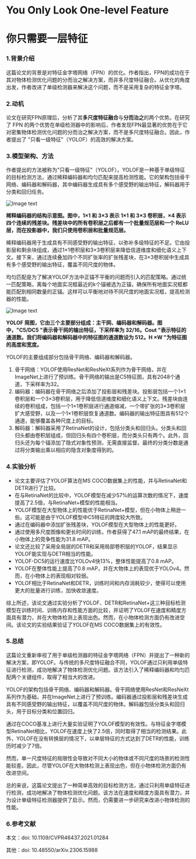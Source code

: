 # You Only Look One-level Feature

# 你只需要一层特征

### 1.背景介绍

这篇论文的背景是对特征金字塔网络（FPN）的优化。作者指出，FPN的成功在于其对物体检测优化问题的分而治之解决方案，而非多尺度特征融合。从优化的角度出发，作者改进了单级检测器来解决这个问题，而不是采用复杂的特征金字塔。

### 2.动机

论文在研究FPN原理后，分析了其**多尺度特征融合**与**分而治之**的两个优势。在研究了 FPN 的两个优势在单级检测器中的影响后，作者发现FPN最显著的优势在于它对密集物体检测优化问题的分而治之解决方案，而不是多尺度特征融合。因此，作者提出了 "只看一级特征"（YOLOF）的高效的解决方案。

### 3.模型架构、方法

作者提出的方法被称为"只看一级特征"（YOLOF）。YOLOF是一种基于单级特征的目标检测方法，通过稀释编码器和均匀匹配来提高检测性能。它的架构包括骨干网络、编码器和解码器，其中编码器生成具有多个感受野的输出特征，解码器用于分类和回归任务。

 ![Image text](https://github.com/datawhalechina/whale-paper/blob/master/docs/001/images/ch01_framework.png)

 **稀释编码器的结构示意图。图中，1×1 和 3×3 表示 1×1 和 3×3 卷积层，×4 表示四个连续的残差块。残差块中的所有卷积层之后都有一个批量规范层和一个 ReLU 层，而在投影器中，我们只使用卷积层和批量规范层。**

稀释编码器用于生成具有不同感受野的输出特征，以弥补多级特征的不足。它由投影层和剩余块组成，通过1×1卷积层和3×3卷积层来降低信道维度和细化语义上下文。接下来，通过连续叠加四个不同扩张率的扩张残差块，在3×3卷积层中生成具有多个感受野的输出特征，覆盖不同尺度的物体。

均匀匹配是为了解决YOLOF方法中正锚不平衡的问题而引入的匹配策略。通过统一匹配策略，离每个地面实况框最近的k个锚被选为正锚，确保所有地面实况框都能匹配到相同数量的正锚。这样可以平衡地对待不同尺度的地面实况框，提高检测器的性能。

![Image text](https://github.com/datawhalechina/whale-paper/blob/master/docs/001/images/ch02_framework.png)

 **YOLOF 简图，它由三个主要部分组成：主干网、编码器和解码器。图中，"C5/DC5 "表示骨干网的输出特征，下采样率为 32/16。Cout "表示特征的通道数。我们将编码器和解码器中的特征图的通道数设为 512。H ×W "为特征图的高度和宽度。**

YOLOF的主要组成部分包括骨干网络、编码器和解码器。

1. 骨干网络：YOLOF使用ResNet和ResNeXt系列作为骨干网络，并在ImageNet上进行了预训练。骨干网络的输出是C5特征图，具有2048个通道，下采样率为32。
2. 编码器：编码器在骨干网络之后添加了投影层和残差块。投影层包括一个1×1卷积层和一个3×3卷积层，用于降低信道维度和细化语义上下文。残差块由连续的卷积组成，包括一个1×1卷积层进行通道缩减，一个带扩张的3×3卷积层扩大感受野，以及一个1×1卷积层恢复通道数。编码器的输出特征图具有512个通道，能够覆盖各种尺度上的目标。
3. 解码器：解码器采用了RetinaNet的设计，包括分类头和回归头。分类头和回归头都由卷积层组成，但回归头有四个卷积层，而分类头只有两个。此外，回归头还为每个锚添加了隐式对象性预测，无需直接监督。最终的分类分数是通过将分类输出乘以相应的隐含对象度得到的。

### 4.实验分析

- 论文主要评估了YOLOF算法在MS COCO数据集上的性能，并与RetinaNet和DETR进行了比较。
- 在与RetinaNet的比较中，YOLOF模型在减少57%的运算次数的情况下，速度提高了2.5倍，与RetinaNet+模型的性能相当。
- YOLOF模型在大型物体上的性能优于RetinaNet+模型，但在小物体上稍逊一些。这可能是由于YOLOF模型中C5特征的跨度较大所致。
- 通过在编码器中添加扩张残差块，YOLOF模型在大型物体上的性能更好。
- 通过使用多尺度图像和更长时间的训练，作者获得了47.1 mAP的最终结果，在小物体上的竞争性能为31.8 mAP。
- 论文还比较了采用全局层的DETR和采用局部卷积层的YOLOF，结果显示YOLOF能实现与DETR相当的性能。
- YOLOF-DC5的运行速度比YOLOv4快13%，整体性能提高了0.8 mAP。
- YOLOF在整体性能上提高了0.8 mAP，并在大物体上的表现优于YOLOv4。然而，在小物体上的表现相对较弱。
- YOLOF相比于RetinaNet和DETR，训练时间和内存消耗较少，使得可以使用更大的批量进行训练，加快收敛速度。

综上所述，该论文通过实验分析了YOLOF、DETR和RetinaNet+这三种目标检测模型在训练时间、训练内存和性能方面的比较，并证明了YOLOF在速度和精度方面具有潜力，并在大物体检测上表现出色。然而，在小物体检测方面仍有改进空间。该论文的实验结果验证了YOLOF在MS COCO数据集上的有效性。

### 5.总结

这篇论文重新审视了用于单级检测器的特征金字塔网络（FPN）并提出了一种新的解决方案，即YOLOF。与传统的多尺度特征融合不同，YOLOF通过只利用单级特征进行检测，成功地解决了物体检测优化问题。该方法引入了稀释编码器和均匀匹配两个关键组件，取得了相当大的改进。

YOLOF的架构包括骨干网络、编码器和解码器。骨干网络使用ResNet和ResNeXt系列作为基础，并在ImageNet上进行了预训练。编码器通过投影层和残差块生成具有不同感受野的输出特征，以覆盖不同尺度的物体。解码器包括分类头和回归头，用于目标分类和位置回归。

通过在COCO基准上进行大量实验证明了YOLOF模型的有效性。与特征金字塔模型RetinaNet相比，YOLOF在速度上快了2.5倍，同时取得了相当的检测结果。此外，YOLOF在没有转换层的情况下，以单层特征的方式达到了DETR的性能，训练历时减少了7倍。

然而，单一尺度特征的局限性会导致对不同大小的物体或不同尺度的场景的检测性能较差。因此，尽管YOLOF在大物体检测上表现出色，但在小物体检测方面仍有改进空间。

总的来说，这篇论文提出了一种简单高效的目标检测方法，通过只利用单级特征进行检测，成功地解决了物体检测优化问题。该方法在速度和精度方面具有潜力，并为设计单级特征检测器提供了启示。然而，仍需要进一步研究来改进小物体检测的性能。



### 6.参考文献

本文：doi: 10.1109/CVPR46437.2021.01284

其他：doi: 10.48550/arXiv.2306.15988
